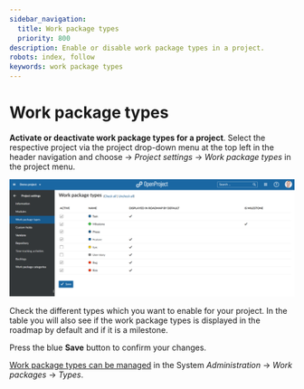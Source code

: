 ```yaml
---
sidebar_navigation:
  title: Work package types
  priority: 800
description: Enable or disable work package types in a project.
robots: index, follow
keywords: work package types
---
```

# Work package types

**Activate or deactivate work package types for a project**. 
Select the respective project via the project drop-down menu at the top left in the header navigation and choose -> *Project settings* -> *Work package types* in the project menu.

![project settings work package types](image-20200211133405469.png)

Check the different types which you want to enable for your project. In the table you will also see if the work package types is displayed in the roadmap by default and if it is a milestone.

Press the blue **Save** button to confirm your changes.

[Work package types can be managed](../../system-admin-guide/work-packages/work-package-types) in the System *Administration* -> *Work packages* -> *Types*.